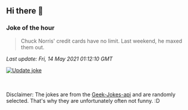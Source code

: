 ## Hi there 👋

### Joke of the hour
<!-- joke -->
>Chuck Norris' credit cards have no limit. Last weekend, he maxed them out.
<!-- /joke -->

*Last update: Fri, 14 May 2021 01:12:10 GMT*

[![Update joke](https://github.com/nclskfm/nclskfm/actions/workflows/joke.yml/badge.svg)](https://github.com/nclskfm/nclskfm/actions/workflows/joke.yml)

<br><br>
Disclaimer: The jokes are from the [Geek-Jokes-api](https://github.com/sameerkumar18/geek-joke-api) and are randomly selected. That's why they are unfortunately often not funny. :D
